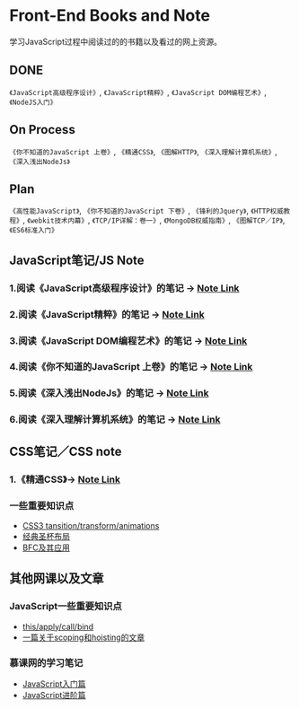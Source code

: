 # Front-End Books and Note
学习JavaScript过程中阅读过的的书籍以及看过的网上资源。
## DONE
`《JavaScript高级程序设计》`, `《JavaScript精粹》`, `《JavaScript DOM编程艺术》`, `《NodeJS入门》`
## On Process
`《你不知道的JavaScript 上卷》`, `《精通CSS》`, `《图解HTTP》`, `《深入理解计算机系统》`, `《深入浅出NodeJs》`
## Plan
`《高性能JavaScript》`, `《你不知道的JavaScript 下卷》`, `《锋利的Jquery》`, `《HTTP权威教程》`, `《webkit技术内幕》`,
`《TCP/IP详解：卷一》`, `《MongoDB权威指南》`, `《图解TCP／IP》`, `《ES6标准入门》`

## JavaScript笔记/JS Note
### 1.阅读《JavaScript高级程序设计》的笔记 -> [Note Link](https://github.com/benny201/JavaScript-Notes/tree/master/JavaScript高级程序设计)

### 2.阅读《JavaScript精粹》的笔记 -> [Note Link](https://github.com/benny201/JavaScript-Notes/tree/master/JavaScript语言精粹)

### 3.阅读《JavaScript DOM编程艺术》的笔记 -> [Note Link](https://github.com/benny201/JavaScript-Notes/tree/master/JavaScript%20DOM编程艺术)

### 4.阅读《你不知道的JavaScript 上卷》的笔记 -> [Note Link]()

### 5.阅读《深入浅出NodeJs》的笔记 -> [Note Link](https://github.com/benny201/Front-End-Notes/tree/master/深入浅出NodeJs)

### 6.阅读《深入理解计算机系统》的笔记 -> [Note Link]()


## CSS笔记／CSS note
### 1.《精通CSS》-> [Note Link]()
### 一些重要知识点
* [CSS3 tansition/transform/animations](https://github.com/benny201/Front-End-Notes/tree/master/CSS%20Note/CSS%20animation)
* [经典圣杯布局]()
* [BFC及其应用]()


## 其他网课以及文章
### JavaScript一些重要知识点
* [this/apply/call/bind](https://github.com/benny201/JavaScript-Notes/tree/master/JavaScript一些关键知识点/This对象)
* [一篇关于scoping和hoisting的文章](http://www.adequatelygood.com/JavaScript-Scoping-and-Hoisting.html "一篇关于scoping和hoisting的好文章")

### 慕课网的学习笔记
* [JavaScript入门篇](https://github.com/benny201/JavaScript-Notes/tree/master/chapter%207%20%20%20函数表达式 "入门篇")
* [JavaScript进阶篇](https://github.com/benny201/JavaScript-Notes/tree/master/Imooc笔记/JavaScript进阶 "进阶篇")



